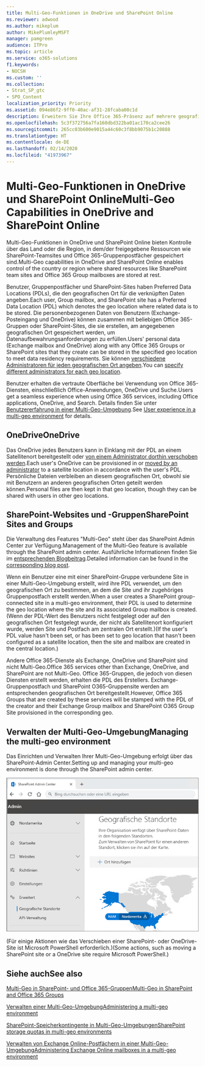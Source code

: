 ```yaml
---
title: Multi-Geo-Funktionen in OneDrive und SharePoint Online
ms.reviewer: adwood
ms.author: mikeplum
author: MikePlumleyMSFT
manager: pamgreen
audience: ITPro
ms.topic: article
ms.service: o365-solutions
f1.keywords:
- NOCSH
ms.custom: ''
ms.collection:
- Strat_SP_gtc
- SPO_Content
localization_priority: Priority
ms.assetid: 094e86f2-9ff0-40ac-af31-28fcaba00c1d
description: Erweitern Sie Ihre Office 365-Präsenz auf mehrere geografische Regionen mit Multi-Geo-Funktionen in OneDrive Online.
ms.openlocfilehash: 5c3f372756a7fa160dbd322ba01ac170ca2cee26
ms.sourcegitcommit: 265cc03b600e9015a44c60c3f8bb9075b1c20888
ms.translationtype: HT
ms.contentlocale: de-DE
ms.lasthandoff: 02/14/2020
ms.locfileid: "41973967"
---
```

# <a name="multi-geo-capabilities-in-onedrive-and-sharepoint-online"></a><span data-ttu-id="94005-103">Multi-Geo-Funktionen in OneDrive und SharePoint Online</span><span class="sxs-lookup"><span data-stu-id="94005-103">Multi-Geo Capabilities in OneDrive and SharePoint Online</span></span>

<span data-ttu-id="94005-104">Multi-Geo-Funktionen in OneDrive und SharePoint Online bieten Kontrolle über das Land oder die Region, in dem/der freigegebene Ressourcen wie SharePoint-Teamsites und Office 365-Gruppenpostfächer gespeichert sind.</span><span class="sxs-lookup"><span data-stu-id="94005-104">Multi-Geo capabilities in OneDrive and SharePoint Online enables control of the country or region where shared resources like SharePoint team sites and Office 365 Group mailboxes are stored at rest.</span></span>

<span data-ttu-id="94005-105">Benutzer, Gruppenpostfächer und SharePoint-Sites haben Preferred Data Locations (PDLs), die den geografischen Ort für die verknüpften Daten angeben.</span><span class="sxs-lookup"><span data-stu-id="94005-105">Each user, Group mailbox, and SharePoint site has a Preferred Data Location (PDL) which denotes the geo location where related data is to be stored.</span></span> <span data-ttu-id="94005-106">Die personenbezogenen Daten von Benutzern (Exchange-Posteingang und OneDrive) können zusammen mit beliebigen Office 365-Gruppen oder SharePoint-Sites, die sie erstellen, am angegebenen geografischen Ort gespeichert werden, um Datenaufbewahrungsanforderungen zu erfüllen.</span><span class="sxs-lookup"><span data-stu-id="94005-106">Users' personal data (Exchange mailbox and OneDrive) along with any Office 365 Groups or SharePoint sites that they create can be stored in the specified geo location to meet data residency requirements.</span></span> <span data-ttu-id="94005-107">Sie können [verschiedene Administratoren für jeden geografischen Ort angeben](add-a-sharepoint-geo-admin.md).</span><span class="sxs-lookup"><span data-stu-id="94005-107">You can [specify different administrators for each geo location](add-a-sharepoint-geo-admin.md).</span></span>

<span data-ttu-id="94005-108">Benutzer erhalten die vertraute Oberfläche bei Verwendung von Office 365-Diensten, einschließlich Office-Anwendungen, OneDrive und Suche.</span><span class="sxs-lookup"><span data-stu-id="94005-108">Users get a seamless experience when using Office 365 services, including Office applications, OneDrive, and Search.</span></span> <span data-ttu-id="94005-109">Details finden Sie unter [Benutzererfahrung in einer Multi-Geo-Umgebung](multi-geo-user-experience.md).</span><span class="sxs-lookup"><span data-stu-id="94005-109">See [User experience in a multi-geo environment](multi-geo-user-experience.md) for details.</span></span>

## <a name="onedrive"></a><span data-ttu-id="94005-110">OneDrive</span><span class="sxs-lookup"><span data-stu-id="94005-110">OneDrive</span></span>

<span data-ttu-id="94005-111">Das OneDrive jedes Benutzers kann in Einklang mit der PDL an einem Satellitenort bereitgestellt oder [von einem Administrator dorthin verschoben werden](move-onedrive-between-geo-locations.md).</span><span class="sxs-lookup"><span data-stu-id="94005-111">Each user's OneDrive can be provisioned in or [moved by an administrator](move-onedrive-between-geo-locations.md) to a satellite location in accordance with the user's PDL.</span></span> <span data-ttu-id="94005-112">Persönliche Dateien verbleiben an diesem geografischen Ort, obwohl sie mit Benutzern an anderen geografischen Orten geteilt werden können.</span><span class="sxs-lookup"><span data-stu-id="94005-112">Personal files are then kept in that geo location, though they can be shared with users in other geo locations.</span></span>

## <a name="sharepoint-sites-and-groups"></a><span data-ttu-id="94005-113">SharePoint-Websites und -Gruppen</span><span class="sxs-lookup"><span data-stu-id="94005-113">SharePoint Sites and Groups</span></span>

<span data-ttu-id="94005-114">Die Verwaltung des Features "Multi-Geo" steht über das SharePoint Admin Center zur Verfügung.</span><span class="sxs-lookup"><span data-stu-id="94005-114">Management of the Multi-Geo feature is available through the SharePoint admin center.</span></span> <span data-ttu-id="94005-115">Ausführliche Informationen finden Sie im [entsprechenden Blogbeitrag](https://techcommunity.microsoft.com/t5/Office-365-Blog/Now-available-Multi-Geo-in-SharePoint-and-Office-365-Groups/ba-p/263302).</span><span class="sxs-lookup"><span data-stu-id="94005-115">Detailed information can be found in the [corresponding blog post](https://techcommunity.microsoft.com/t5/Office-365-Blog/Now-available-Multi-Geo-in-SharePoint-and-Office-365-Groups/ba-p/263302).</span></span>

<span data-ttu-id="94005-116">Wenn ein Benutzer eine mit einer SharePoint-Gruppe verbundene Site in einer Multi-Geo-Umgebung erstellt, wird ihre PDL verwendet, um den geografischen Ort zu bestimmen, an dem die Site und ihr zugehöriges Gruppenpostfach erstellt werden.</span><span class="sxs-lookup"><span data-stu-id="94005-116">When a user creates a SharePoint group-connected site in a multi-geo environment, their PDL is used to determine the geo location where the site and its associated Group mailbox is created.</span></span> <span data-ttu-id="94005-117">(Wenn der PDL-Wert des Benutzers nicht festgelegt oder auf den geografischen Ort festgelegt wurde, der nicht als Satellitenort konfiguriert wurde, werden Site und Postfach am zentralen Ort erstellt.)</span><span class="sxs-lookup"><span data-stu-id="94005-117">(If the user's PDL value hasn't been set, or has been set to geo location that hasn't been configured as a satellite location, then the site and mailbox are created in the central location.)</span></span>

<span data-ttu-id="94005-118">Andere Office 365-Dienste als Exchange, OneDrive und SharePoint sind nicht Multi-Geo.</span><span class="sxs-lookup"><span data-stu-id="94005-118">Office 365 services other than Exchange, OneDrive, and SharePoint are not Multi-Geo.</span></span> <span data-ttu-id="94005-119">Office 365-Gruppen, die jedoch von diesen Diensten erstellt werden, erhalten die PDL des Erstellers. Exchange-Gruppenpostfach und SharePoint O365-Gruppensite werden am entsprechenden geografischen Ort bereitgestellt.</span><span class="sxs-lookup"><span data-stu-id="94005-119">However, Office 365 Groups that are created by these services will be stamped with the PDL of the creator and their Exchange Group mailbox and SharePoint O365 Group Site provisioned in the corresponding geo.</span></span> 

## <a name="managing-the-multi-geo-environment"></a><span data-ttu-id="94005-120">Verwalten der Multi-Geo-Umgebung</span><span class="sxs-lookup"><span data-stu-id="94005-120">Managing the multi-geo environment</span></span>

<span data-ttu-id="94005-121">Das Einrichten und Verwalten Ihrer Multi-Geo-Umgebung erfolgt über das SharePoint-Admin Center.</span><span class="sxs-lookup"><span data-stu-id="94005-121">Setting up and managing your multi-geo environment is done through the SharePoint admin center.</span></span> 

![Screenshot der Seite mit geografischen Orten im SharePoint-Admin Center](media/sharepoint-multi-geo-admin-center.png)

<span data-ttu-id="94005-123">(Für einige Aktionen wie das Verschieben einer SharePoint- oder OneDrive-Site ist Microsoft PowerShell erforderlich.)</span><span class="sxs-lookup"><span data-stu-id="94005-123">(Some actions, such as moving a SharePoint site or a OneDrive site require Microsoft PowerShell.)</span></span>

## <a name="see-also"></a><span data-ttu-id="94005-124">Siehe auch</span><span class="sxs-lookup"><span data-stu-id="94005-124">See also</span></span>

[<span data-ttu-id="94005-125">Multi-Geo in SharePoint- und Office 365-Gruppen</span><span class="sxs-lookup"><span data-stu-id="94005-125">Multi-Geo in SharePoint and Office 365 Groups</span></span>](https://techcommunity.microsoft.com/t5/Office-365-Blog/Now-available-Multi-Geo-in-SharePoint-and-Office-365-Groups/ba-p/263302)

[<span data-ttu-id="94005-126">Verwalten einer Multi-Geo-Umgebung</span><span class="sxs-lookup"><span data-stu-id="94005-126">Administering a multi-geo environment</span></span>](administering-a-multi-geo-environment.md)

[<span data-ttu-id="94005-127">SharePoint-Speicherkontingente in Multi-Geo-Umgebungen</span><span class="sxs-lookup"><span data-stu-id="94005-127">SharePoint storage quotas in multi-geo environments</span></span>](sharepoint-multi-geo-storage-quota.md)

[<span data-ttu-id="94005-128">Verwalten von Exchange Online-Postfächern in einer Multi-Geo-Umgebung</span><span class="sxs-lookup"><span data-stu-id="94005-128">Administering Exchange Online mailboxes in a multi-geo environment</span></span>](administering-exchange-online-multi-geo.md)
